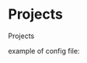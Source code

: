 # Projects
Projects

example of config file:

<?xml version="1.0" encoding="utf-8" ?>
<configuration>
  <appSettings>
    <add key="format" value="xml"/>
    <add key ="path" value="D:\Folder"/>
  </appSettings>
</configuration>
